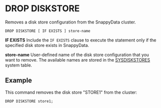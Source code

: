 # DROP DISKSTORE

Removes a disk store configuration from the SnappyData cluster.

``` pre
DROP DISKSTORE [ IF EXISTS ] store-name
```

**IF EXISTS**
Include the `IF EXISTS` clause to execute the statement only if the specified disk store exists in SnappyData.

**store-name**
User-defined name of the disk store configuration that you want to remove. The available names are stored in the [SYSDISKSTORES](../../reference/system_tables/sysdiskstores.md) system table.

## Example

This command removes the disk store "STORE1" from the cluster:

``` pre
DROP DISKSTORE store1;
```


